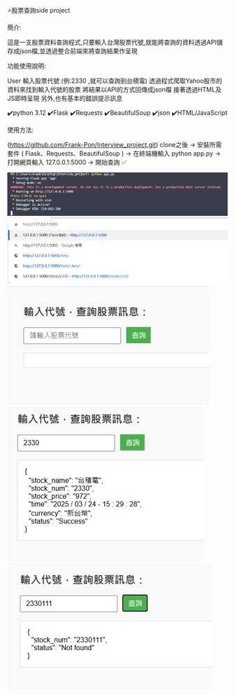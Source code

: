 ⭐股票查詢side project

簡介:

這是一支股票資料查詢程式,只要輸入台灣股票代號,就能將查詢的資料透過API儲存成json檔,並透過整合前端來將查詢結果作呈現

功能使用說明:

User 輸入股票代號 (例:2330 ,就可以查詢到台積電)
透過程式爬取Yahoo股市的資料來找到輸入代號的股票
將結果以API的方式回傳成json檔
接著透過HTML及JS即時呈現
另外,也有基本的錯誤提示訊息

✔️python 3.12
✔️Flask
✔️Requests
✔️BeautifulSoup
✔️json
✔️HTML/JavaScript

使用方法:

(https://github.com/Frank-Pon/Interview_project.git) clone之後 -> 安裝所需套件 ( Flask、Requests、BeautifulSoup )
-> 在終端機輸入 python app.py -> 打開網頁輸入 127.0.0.1:5000 -> 開始查詢 ✅

![畫面截圖](screenshot/app.png)
![畫面截圖](screenshot/web.png)
![畫面截圖](screenshot/index.png)
![畫面截圖](screenshot/search.png)
![畫面截圖](screenshot/search_failed.png)


